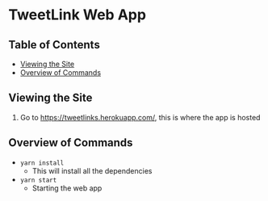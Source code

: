 # TweetLink Web App

## Table of Contents

- [Viewing the Site](#testing-the-site)
- [Overview of Commands](#overview-of-commands)

## Viewing the Site

1.  Go to https://tweetlinks.herokuapp.com/, this is where the app is hosted

## Overview of Commands

- `yarn install`
  - This will install all the dependencies
- `yarn start`
  - Starting the web app
